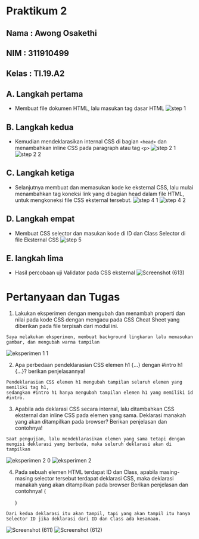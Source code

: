 # Praktikum 2
## Nama  : Awong Osakethi 
## NIM   : 311910499
## Kelas : TI.19.A2

## A. Langkah pertama
- Membuat file dokumen HTML, lalu masukan tag dasar HTML
![step 1](https://user-images.githubusercontent.com/56240483/113546828-f93e7900-9616-11eb-87a5-6d55a4d5b570.png)

## B. Langkah kedua
- Kemudian mendeklarasikan internal CSS di bagian `<head>` dan menambahkan inline CSS pada paragraph atau tag `<p>`
![step 2 1](https://user-images.githubusercontent.com/56240483/113546834-f9d70f80-9616-11eb-9cf9-5c5041f287f3.png)
![step 2 2](https://user-images.githubusercontent.com/56240483/113546837-fb083c80-9616-11eb-974e-99f4cbe66407.png)

## C. Langkah ketiga
- Selanjutnya membuat dan memasukan kode ke eksternal CSS, lalu mulai menambahkan tag koneksi link yang dibagian head dalam file HTML, untuk mengkoneksi file CSS eksternal tersebut.
![step 4 1](https://user-images.githubusercontent.com/56240483/113546821-f6438880-9616-11eb-856e-e1d521c80ae5.png)
![step 4 2](https://user-images.githubusercontent.com/56240483/113546824-f80d4c00-9616-11eb-8afc-5f69440b2fa1.png)
  
## D. Langkah empat
- Membuat CSS selector dan masukan kode di ID dan Class Selector di file Eksternal CSS
![step 5](https://user-images.githubusercontent.com/56240483/113546826-f8a5e280-9616-11eb-91af-91d5c35a23b8.png)

## E. langkah lima
- Hasil percobaan uji Validator pada CSS eksternal
![Screenshot (613)](https://user-images.githubusercontent.com/56240483/113548397-a7e3b900-9619-11eb-95d3-edaaa1ca6726.png)

# Pertanyaan dan Tugas
1. Lakukan eksperimen dengan mengubah dan menambah properti dan nilai pada kode CSS dengan mengacu pada CSS Cheat Sheet yang diberikan pada file terpisah dari modul ini.
```
Saya melakukan eksperimen, membuat background lingkaran lalu memasukan gambar, dan mengubah warna tampilan
```
![eksperimen 1 1](https://user-images.githubusercontent.com/56240483/113548936-a797ed80-961a-11eb-8b1c-811ba606d972.png)

2. Apa perbedaan pendeklarasian CSS elemen h1 {...} dengan #intro h1 {...}? berikan penjelasannya!
```
Pendeklarasian CSS elemen h1 mengubah tampilan seluruh elemen yang memiliki tag h1,
sedangkan #intro h1 hanya mengubah tampilan elemen h1 yang memiliki id #intro.
```

3. Apabila ada deklarasi CSS secara internal, lalu ditambahkan CSS eksternal dan inline CSS pada elemen yang sama. Deklarasi manakah yang akan ditampilkan pada browser? Berikan penjelasan dan contohnya!
```
Saat pengujian, lalu mendeklarasikan elemen yang sama tetapi dengan 
mengisi deklarasi yang berbeda, maka seluruh deklarasi akan di tampilkan
```
![eksperimen 2 0](https://user-images.githubusercontent.com/56240483/113548939-a961b100-961a-11eb-92a4-03e05b854f92.png)
![eksperimen 2](https://user-images.githubusercontent.com/56240483/113549954-7a4c3f00-961c-11eb-816f-c609001ea882.png)

4. Pada sebuah elemen HTML terdapat ID dan Class, apabila masing-masing selector tersebut terdapat deklarasi CSS, maka deklarasi manakah yang akan ditampilkan pada browser Berikan penjelasan dan contohnya! ( <p id="paragraf-1" class="text-paragraf"> )
```
Dari kedua deklarasi itu akan tampil, tapi yang akan tampil itu hanya 
Selector ID jika deklarasi dari ID dan Class ada kesamaan.
```
![Screenshot (611)](https://user-images.githubusercontent.com/56240483/113549970-7fa98980-961c-11eb-96b7-25797a874535.png)
![Screenshot (612)](https://user-images.githubusercontent.com/56240483/113549890-61dc2480-961c-11eb-9e6c-3c3c648f9891.png)
